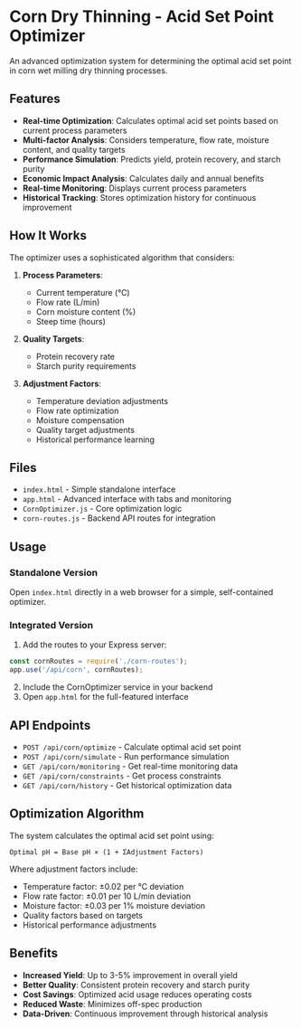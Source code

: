 # Corn Dry Thinning - Acid Set Point Optimizer

An advanced optimization system for determining the optimal acid set point in corn wet milling dry thinning processes.

## Features

- **Real-time Optimization**: Calculates optimal acid set points based on current process parameters
- **Multi-factor Analysis**: Considers temperature, flow rate, moisture content, and quality targets
- **Performance Simulation**: Predicts yield, protein recovery, and starch purity
- **Economic Impact Analysis**: Calculates daily and annual benefits
- **Real-time Monitoring**: Displays current process parameters
- **Historical Tracking**: Stores optimization history for continuous improvement

## How It Works

The optimizer uses a sophisticated algorithm that considers:

1. **Process Parameters**:
   - Current temperature (°C)
   - Flow rate (L/min)
   - Corn moisture content (%)
   - Steep time (hours)

2. **Quality Targets**:
   - Protein recovery rate
   - Starch purity requirements

3. **Adjustment Factors**:
   - Temperature deviation adjustments
   - Flow rate optimization
   - Moisture compensation
   - Quality target adjustments
   - Historical performance learning

## Files

- `index.html` - Simple standalone interface
- `app.html` - Advanced interface with tabs and monitoring
- `CornOptimizer.js` - Core optimization logic
- `corn-routes.js` - Backend API routes for integration

## Usage

### Standalone Version
Open `index.html` directly in a web browser for a simple, self-contained optimizer.

### Integrated Version
1. Add the routes to your Express server:
```javascript
const cornRoutes = require('./corn-routes');
app.use('/api/corn', cornRoutes);
```

2. Include the CornOptimizer service in your backend
3. Open `app.html` for the full-featured interface

## API Endpoints

- `POST /api/corn/optimize` - Calculate optimal acid set point
- `POST /api/corn/simulate` - Run performance simulation
- `GET /api/corn/monitoring` - Get real-time monitoring data
- `GET /api/corn/constraints` - Get process constraints
- `GET /api/corn/history` - Get historical optimization data

## Optimization Algorithm

The system calculates the optimal acid set point using:

```
Optimal pH = Base pH × (1 + ΣAdjustment Factors)
```

Where adjustment factors include:
- Temperature factor: ±0.02 per °C deviation
- Flow rate factor: ±0.01 per 10 L/min deviation
- Moisture factor: ±0.03 per 1% moisture deviation
- Quality factors based on targets
- Historical performance adjustments

## Benefits

- **Increased Yield**: Up to 3-5% improvement in overall yield
- **Better Quality**: Consistent protein recovery and starch purity
- **Cost Savings**: Optimized acid usage reduces operating costs
- **Reduced Waste**: Minimizes off-spec production
- **Data-Driven**: Continuous improvement through historical analysis